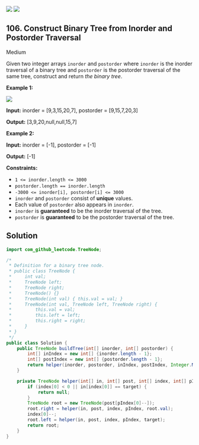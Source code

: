 [![](https://img.shields.io/github/stars/LeetCode-Top-Interview-150/LeetCode-Top-Interview-150?label=Stars&style=flat-square)](https://github.com/LeetCode-Top-Interview-150/LeetCode-Top-Interview-150)
[![](https://img.shields.io/github/forks/LeetCode-Top-Interview-150/LeetCode-Top-Interview-150?label=Fork%20me%20on%20GitHub%20&style=flat-square)](https://github.com/LeetCode-Top-Interview-150/LeetCode-Top-Interview-150/fork)

## 106\. Construct Binary Tree from Inorder and Postorder Traversal

Medium

Given two integer arrays `inorder` and `postorder` where `inorder` is the inorder traversal of a binary tree and `postorder` is the postorder traversal of the same tree, construct and return _the binary tree_.

**Example 1:**

![](https://assets.leetcode.com/uploads/2021/02/19/tree.jpg)

**Input:** inorder = [9,3,15,20,7], postorder = [9,15,7,20,3]

**Output:** [3,9,20,null,null,15,7] 

**Example 2:**

**Input:** inorder = [-1], postorder = [-1]

**Output:** [-1] 

**Constraints:**

*   `1 <= inorder.length <= 3000`
*   `postorder.length == inorder.length`
*   `-3000 <= inorder[i], postorder[i] <= 3000`
*   `inorder` and `postorder` consist of **unique** values.
*   Each value of `postorder` also appears in `inorder`.
*   `inorder` is **guaranteed** to be the inorder traversal of the tree.
*   `postorder` is **guaranteed** to be the postorder traversal of the tree.

## Solution

```java
import com_github_leetcode.TreeNode;

/*
 * Definition for a binary tree node.
 * public class TreeNode {
 *     int val;
 *     TreeNode left;
 *     TreeNode right;
 *     TreeNode() {}
 *     TreeNode(int val) { this.val = val; }
 *     TreeNode(int val, TreeNode left, TreeNode right) {
 *         this.val = val;
 *         this.left = left;
 *         this.right = right;
 *     }
 * }
 */
public class Solution {
    public TreeNode buildTree(int[] inorder, int[] postorder) {
        int[] inIndex = new int[] {inorder.length - 1};
        int[] postIndex = new int[] {postorder.length - 1};
        return helper(inorder, postorder, inIndex, postIndex, Integer.MAX_VALUE);
    }

    private TreeNode helper(int[] in, int[] post, int[] index, int[] pIndex, int target) {
        if (index[0] < 0 || in[index[0]] == target) {
            return null;
        }
        TreeNode root = new TreeNode(post[pIndex[0]--]);
        root.right = helper(in, post, index, pIndex, root.val);
        index[0]--;
        root.left = helper(in, post, index, pIndex, target);
        return root;
    }
}
```